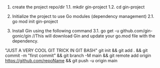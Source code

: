 1. create the project repo/dir
    1.1. mkdir gin-project
    1.2. cd gin-project

2. Initialize the project to use Go modules (dependency management)
    2.1. go mod init gin-project

3. Install Gin using the following command
    3.1. go get -u github.com/gin-gonic/gin
    //This will download Gin and update your go.mod file with the dependency.

"JUST A VERY COOL GIT TRICK IN GIT BASH"
git init && git add .  && git commit -m "first commit" && git branch -M main && git remote add origin https://github.com/repoName && git push -u origin main
